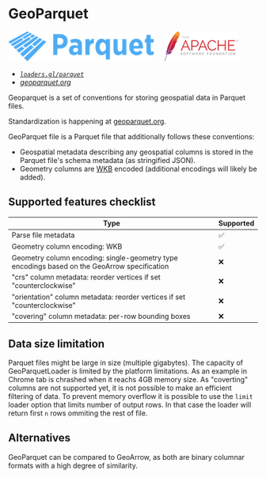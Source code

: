 # GeoParquet

![parquet-logo](../images/parquet-logo-small.png)
&emsp;
![apache-logo](../../../images/logos/apache-logo.png)

- _[`loaders.gl/parquet`](/docs/modules/parquet)_
- _[geoparquet.org](https://geoparquet.org)_

Geoparquet is a set of conventions for storing geospatial data in Parquet files.

Standardization is happening at [geoparquet.org](https://geoparquet.org).

GeoParquet file is a Parquet file that additionally follows these conventions:

- Geospatial metadata describing any geospatial columns is stored in the Parquet file's schema metadata (as stringified JSON).
- Geometry columns are [WKB](/docs/modules/wkt/formats/wkb) encoded (additional encodings will likely be added).

## Supported features checklist

| Type                                                                                         | Supported |
| -------------------------------------------------------------------------------------------- | --------- |
| Parse file metadata                                                                          | ✅        |
| Geometry column encoding: WKB                                                                | ✅        |
| Geometry column encoding: single-geometry type encodings based on the GeoArrow specification | ❌        |
| "crs" column metadata: reorder vertices if set "counterclockwise"                            | ❌        |
| "orientation" column metadata: reorder vertices if set "counterclockwise"                    | ❌        |
| "covering" column metadata: per-row bounding boxes                                           | ❌        |

## Data size limitation

Parquet files might be large in size (multiple gigabytes). The capacity of GeoParquetLoader is limited by the platform limitations. As an example in Chrome tab is chrashed when it reachs 4GB memory size. As "coverting" columns are not supported yet, it is not possible to make an efficient filtering of data. To prevent memory overflow it is possible to use the `limit` loader option that limits number of output rows. In that case the loader will return first `n` rows ommiting the rest of file.

## Alternatives

GeoParquet can be compared to GeoArrow, as both are binary columnar formats with a high degree of similarity.
